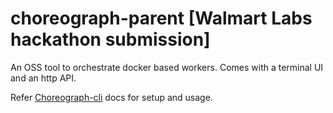 # choreograph-parent [Walmart Labs hackathon submission]
An OSS tool to orchestrate docker based workers. Comes with a terminal UI and an http API.

Refer [Choreograph-cli](https://github.com/tocttou/choreograph-cli) docs for setup and usage.
